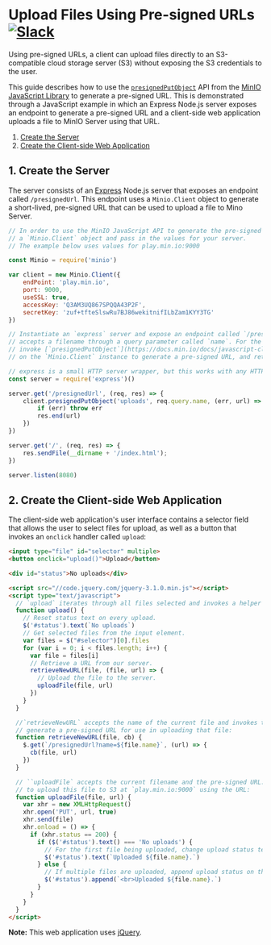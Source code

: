 # Upload Files Using Pre-signed URLs [![Slack](https://slack.min.io/slack?type=svg)](https://slack.min.io)

Using pre-signed URLs, a client can upload files directly to an S3-compatible cloud storage server (S3) without exposing the S3 credentials to the user. 

This guide describes how to use the [`presignedPutObject`](https://docs.min.io/docs/javascript-client-api-reference#presignedPutObject) API from the [MinIO JavaScript Library](https://github.com/minio/minio-js) to generate a pre-signed URL. This is demonstrated through a JavaScript example in which an Express Node.js server exposes an endpoint to generate a pre-signed URL and a client-side web application uploads a file to MinIO Server using that URL.

1. [Create the Server](#createserver) 
2. [Create the Client-side Web Application](#createclient)

## <a name="createserver"></a>1. Create the Server
The server consists of an [Express](https://expressjs.com) Node.js server that exposes an endpoint called `/presignedUrl`. This endpoint uses a `Minio.Client` object to generate a short-lived, pre-signed URL that can be used to upload a file to Mino Server.

```js
// In order to use the MinIO JavaScript API to generate the pre-signed URL, begin by instantiating
// a `Minio.Client` object and pass in the values for your server.
// The example below uses values for play.min.io:9000

const Minio = require('minio')

var client = new Minio.Client({
    endPoint: 'play.min.io',
    port: 9000,
    useSSL: true,
    accessKey: 'Q3AM3UQ867SPQQA43P2F',
    secretKey: 'zuf+tfteSlswRu7BJ86wekitnifILbZam1KYY3TG'
})

// Instantiate an `express` server and expose an endpoint called `/presignedUrl` as a `GET` request that
// accepts a filename through a query parameter called `name`. For the implementation of this endpoint,
// invoke [`presignedPutObject`](https://docs.min.io/docs/javascript-client-api-reference#presignedPutObject) 
// on the `Minio.Client` instance to generate a pre-signed URL, and return that URL in the response:

// express is a small HTTP server wrapper, but this works with any HTTP server
const server = require('express')()

server.get('/presignedUrl', (req, res) => {
    client.presignedPutObject('uploads', req.query.name, (err, url) => {
        if (err) throw err
        res.end(url)
    })
})

server.get('/', (req, res) => {
    res.sendFile(__dirname + '/index.html');
})

server.listen(8080)
```

## <a name="createclient"></a>2. Create the Client-side Web Application
The client-side web application's user interface contains a selector field that allows the user to select files for upload, as well as a button that invokes an `onclick` handler called `upload`:

```html
<input type="file" id="selector" multiple>
<button onclick="upload()">Upload</button>

<div id="status">No uploads</div>

<script src="//code.jquery.com/jquery-3.1.0.min.js"></script>
<script type="text/javascript">
  // `upload` iterates through all files selected and invokes a helper function called `retrieveNewURL`.
  function upload() {
    // Reset status text on every upload.
    $('#status').text(`No uploads`)
    // Get selected files from the input element.
    var files = $("#selector")[0].files
    for (var i = 0; i < files.length; i++) {
      var file = files[i]
      // Retrieve a URL from our server.
      retrieveNewURL(file, (file, url) => {
        // Upload the file to the server.
        uploadFile(file, url)
      })
    }
  }

  //`retrieveNewURL` accepts the name of the current file and invokes the `/presignedUrl` endpoint to
  // generate a pre-signed URL for use in uploading that file: 
  function retrieveNewURL(file, cb) {
    $.get(`/presignedUrl?name=${file.name}`, (url) => {
      cb(file, url)
    })
  }

  // ``uploadFile` accepts the current filename and the pre-signed URL. It then invokes `XMLHttpRequest()`
  // to upload this file to S3 at `play.min.io:9000` using the URL:
  function uploadFile(file, url) {
    var xhr = new XMLHttpRequest()
    xhr.open('PUT', url, true)
    xhr.send(file)
    xhr.onload = () => {
      if (xhr.status == 200) {
        if ($('#status').text() === 'No uploads') {
          // For the first file being uploaded, change upload status text directly.
          $('#status').text(`Uploaded ${file.name}.`)
        } else {
          // If multiple files are uploaded, append upload status on the next line.
          $('#status').append(`<br>Uploaded ${file.name}.`)
        }
      }
    }
  }
</script>
```

**Note:** This web application uses [jQuery](http://jquery.com/).
